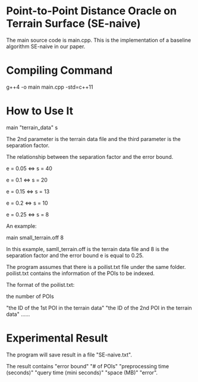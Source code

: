 # Point-to-Point Distance Oracle on Terrain Surface (SE-naive)

The main source code is main.cpp. This is the implementation of a baseline algorithm SE-naive in our paper.

# Compiling Command

g++4 -o main main.cpp -std=c++11

# How to Use It

main "terrain_data" s

The 2nd parameter is the terrain data file and the third parameter is the separation factor. 

The relationship between the separation factor and the error bound. 

e = 0.05 <=> s = 40 

e = 0.1 <=> s = 20

e = 0.15 <=> s = 13

e = 0.2 <=> s = 10

e = 0.25 <=> s = 8

An example: 

main small_terrain.off 8

In this example, samll_terrain.off is the terrain data file and 8 is the separation factor and the error bound e is equal to 0.25.

The program assumes that there is a poilist.txt file under the same folder. poilist.txt contains the information of the POIs to be indexed.

The format of the poilist.txt: 

the number of POIs

"the ID of the 1st POI in the terrain data" "the ID of the 2nd POI in the terrain data" ...... 

# Experimental Result

The program will save result in a file "SE-naive.txt". 

The result contains "error bound" "# of POIs" "preprocessing time (seconds)" "query time (mini seconds)" "space (MB)" "error". 



